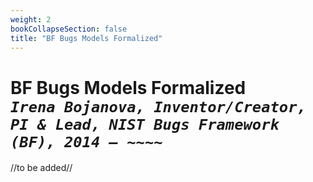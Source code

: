 ```yaml
---
weight: 2
bookCollapseSection: false
title: "BF Bugs Models Formalized"
---
```

# BF Bugs Models Formalized <br/>_`Irena Bojanova, Inventor/Creator, PI & Lead, NIST Bugs Framework (BF), 2014 – ~~~~`_

//to be added//